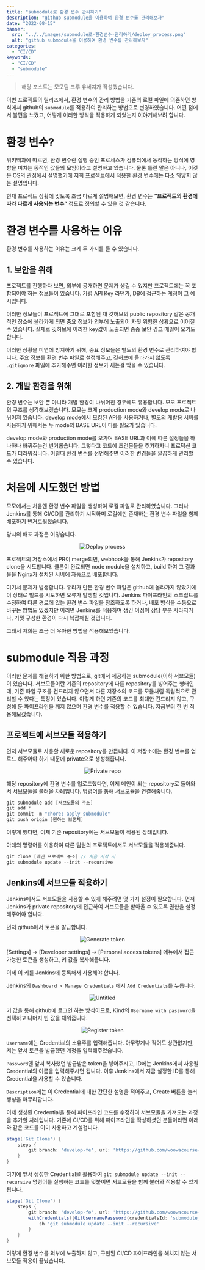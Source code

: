 ```yaml
---
title: "submodule로 환경 변수 관리하기"
description: "github submodule을 이용하여 환경 변수를 관리해보자"
date: "2022-08-15"
banner:
  src: "../../images/submodule로-환경변수-관리하기/deploy_process.png"
  alt: "github submodule을 이용하여 환경 변수를 관리해보자"
categories:
  - "CI/CD"
keywords:
  - "CI/CD"
  - "submodule"
---
```


> 해당 포스트는 모모팀 크루 유세지가 작성했습니다.

이번 프로젝트의 릴리즈에서, 환경 변수의 관리 방법을 기존의 로컬 파일에 의존하던 방식에서 github의 `submodule`를 적용하여 관리하는 방법으로 변경하였습니다. 어떤 점에서 불편을 느꼈고, 어떻게 이러한 방식을 적용하게 되었는지 이야기해보려 합니다.

# 환경 변수?

위키백과에 따르면, 환경 변수란 실행 중인 프로세스가 컴퓨터에서 동작하는 방식에 영향을 미치는 동적인 값들의 모임이라고 설명하고 있습니다. 물론 틀린 말은 아니나, 이것은 OS의 관점에서 설명했기에 저희 프로젝트에서 적용한 환경 변수에는 다소 와닿지 않는 설명입니다.

현재 프로젝트 상황에 맞도록 조금 다르게 설명해보면, 환경 변수는 **“프로젝트의 환경에 따라 다르게 사용되는 변수”** 정도로 정의할 수 있을 것 같습니다.

# 환경 변수를 사용하는 이유

환경 변수를 사용하는 이유는 크게 두 가지를 들 수 있습니다.

## 1. 보안을 위해

프로젝트를 진행하다 보면, 외부에 공개하면 문제가 생길 수 있지만 프로젝트에는 꼭 포함되어야 하는 정보들이 있습니다. 가령 API Key 라던가, DB에 접근하는 계정이 그 예시입니다.

이러한 정보들이 프로젝트에 그대로 포함된 채 깃허브의 public repository 같은 공개적인 장소에 올라가게 되면 중요 정보가 외부에 노출되어 자칫 위험한 상황으로 이어질 수 있습니다. 실제로 깃허브에 이러한 key값이 노출되면 종종 보안 경고 메일이 오기도 합니다.

이러한 상황을 미연에 방지하기 위해, 중요 정보들은 별도의 환경 변수로 관리하여야 합니다. 주요 정보를 환경 변수 파일로 설정해주고, 깃허브에 올라가지 않도록 `.gitignore` 파일에 추가해주면 이러한 정보가 새는걸 막을 수 있습니다.

## 2. 개발 환경을 위해

환경 변수는 보안 뿐 아니라 개발 환경이 나뉘어진 경우에도 유용합니다. 모모 프로젝트의 구조를 생각해보겠습니다. 모모는 크게 production mode와 develop mode로 나뉘어져 있습니다. develop mode에서 모킹된 API를 사용하거나, 별도의 개발용 서버를 사용하기 위해서는 두 mode의 BASE URL이 다를 필요가 있습니다.

develop mode와 production mode를 오가며 BASE URL과 이에 따른 설정들을 하나하나 바꿔주는건 번거롭습니다. 그렇다고 코드에 조건문들을 추가하자니 프로덕션 코드가 더러워집니다. 이럴때 환경 변수를 선언해주면 이러한 변경들을 깔끔하게 관리할 수 있습니다.

# 처음에 시도했던 방법

모모에서는 처음엔 환경 변수 파일을 생성하여 로컬 파일로 관리하였습니다. 그러나 Jenkins를 통해 CI/CD를 관리하기 시작하며 로컬에만 존재하는 환경 변수 파일을 함께 배포하기 번거로워졌습니다.

당시의 배포 과정은 이렇습니다.

<center>

![Deploy process](../../images/submodule로-환경변수-관리하기/deploy_process.png)

</center>

프로젝트의 저장소에서 PR이 merge되면, webhook을 통해 Jenkins가 repository clone을 시도합니다. 클론이 완료되면 node module을 설치하고, build 하여 그 결과물을 Nginx가 설치된 서버에 자동으로 배포합니다.

여기서 문제가 발생합니다. 우리가 만든 환경 변수 파일은 github에 올라가지 않았기에 이 상태로 빌드를 시도하면 오류가 발생할 것입니다. Jenkins 파이프라인의 스크립트를 수정하여 다른 경로에 있는 환경 변수 파일을 참조하도록 하거나, 배포 방식을 수동으로 바꾸는 방법도 있겠지만 이러면 Jenkins를 적용하며 생긴 이점이 상당 부분 사라지거나, 기껏 구성한 환경이 다시 복잡해질 것입니다.

그래서 저희는 조금 더 우아한 방법을 적용해보았습니다.

# submodule 적용 과정

이러한 문제를 해결하기 위한 방법으로, git에서 제공하는 submodule(이하 서브모듈)이 있습니다. 서브모듈이란 기존의 repository에 다른 repository를 넣어주는 형태인데, 기존 파일 구조를 건드리지 않으면서 다른 저장소의 코드를 모듈처럼 독립적으로 관리할 수 있다는 특징이 있습니다. 이렇게 하면 기존의 코드를 최대한 건드리지 않고, 구성해 둔 파이프라인을 깨지 않으며 환경 변수를 적용할 수 있습니다. 지금부터 한 번 적용해보겠습니다.

## 프로젝트에 서브모듈 적용하기

먼저 서브모듈로 사용할 새로운 repository를 만듭니다. 이 저장소에는 환경 변수를 업로드 해주어야 하기 때문에 private으로 생성해줍니다.

<center>

![Private repo](../../images/submodule로-환경변수-관리하기/private_repo.png)

</center>

해당 repository에 환경 변수를 업로드했다면, 이제 메인이 되는 repository로 돌아와서 서브모듈을 불러올 차례입니다. 명령어를 통해 서브모듈을 연결해줍니다.

```Groovy
git submodule add [서브모듈의 주소]
git add *
git commit -m "chore: apply submodule"
git push origin [원하는 브랜치]
```

이렇게 했다면, 이제 기존 repository에는 서브모듈이 적용된 상태입니다.

아래의 명령어를 이용하여 다른 팀원의 프로젝트에서도 서브모듈을 적용해줍니다.

```Groovy
git clone [메인 프로젝트 주소] // 처음 시작 시
git submodule update --init --recursive
```

## Jenkins에 서브모듈 적용하기

Jenkins에서도 서브모듈을 사용할 수 있게 해주려면 몇 가지 설정이 필요합니다. 먼저 Jenkins가 private repository에 접근하여 서브모듈을 받아올 수 있도록 권한을 설정해주어야 합니다.

먼저 github에서 토큰을 발급합니다.

<center>

![Generate token](../../images/submodule로-환경변수-관리하기/generate_token.png)

</center>

[Settings] → [Developer settings] → [Personal access tokens] 메뉴에서 접근 가능한 토큰을 생성하고, 키 값을 복사해둡니다.

이제 이 키를 Jenkins에 등록해서 사용해야 합니다.

Jenkins의 `Dashboard > Manage Credentials` 에서 `Add Credentials`를 누릅니다.

<center>

![Untitled](../../images/submodule로-환경변수-관리하기/add_credential.png)

</center>

키 값을 통해 github에 로그인 하는 방식이므로, Kind의 `Username with password`을 선택하고 나머지 빈 값을 채워줍니다.

<center>

![Register token](../../images/submodule로-환경변수-관리하기/register_token.png)

</center>

`Username`에는 Credential의 소유주를 입력해줍니다. 아무렇게나 적어도 상관없지만, 저는 앞서 토큰을 발급했던 계정을 입력해주었습니다.

`Password`엔 앞서 복사했던 발급받은 token을 넣어주시고, ID에는 Jenkins에서 사용될 Credential의 이름을 입력해주시면 됩니다. 이후 Jenkins에서 지금 설정한 ID를 통해 Credential을 사용할 수 있습니다.

`Description`에는 이 Credential에 대한 간단한 설명을 적어주고, Create 버튼을 눌러 생성을 마무리합니다.

이제 생성된 Credential을 통해 파이프라인 코드를 수정하여 서브모듈을 가져오는 과정을 추가할 차례입니다. 기존에 CI/CD를 위해 파이프라인을 작성하셨던 분들이라면 아래와 같은 코드를 이미 사용하고 계실겁니다.

```groovy
stage('Git Clone') {
    steps {
        git branch: 'develop-fe', url: 'https://github.com/woowacourse-teams/2022-momo.git'
    }
}
```

여기에 앞서 생성한 Credential을 활용하여 `git submodule update --init --recursive` 명령어를 실행하는 코드를 덧붙이면 서브모듈을 함께 불러와 적용할 수 있게 됩니다.

```groovy
stage('Git Clone') {
    steps {
        git branch: 'develop-fe', url: 'https://github.com/woowacourse-teams/2022-momo.git'
        withCredentials([GitUsernamePassword(credentialsId: 'submodule_fe_security_token', gitToolName: 'Default')]) {
            sh 'git submodule update --init --recursive'
        }
    }
}
```

이렇게 환경 변수를 외부에 노출하지 않고, 구현된 CI/CD 파이프라인을 해치지 않는 서브모듈 적용이 끝났습니다.
